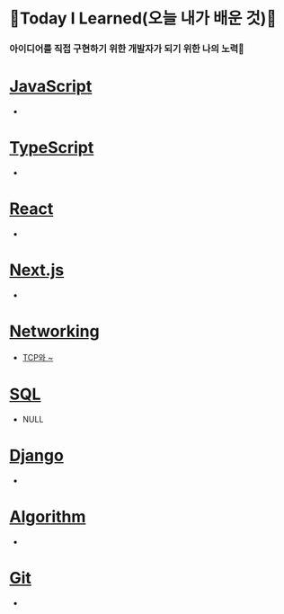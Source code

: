 # 🌱Today I Learned(오늘 내가 배운 것)🌱

<h3> 아이디어를 직접 구현하기 위한 개발자가 되기 위한 나의 노력🤞 </h3>


# [JavaScript](/TIL/Algorithm/)

-

# [TypeScript](/TIL/TS/)

-

# [React](/TIL//React/)

-

# [Next.js](/TIL/Next.js/)

-

# [Networking](/TIL/Networking/)

- [TCP와 ~](/TIL/Networking/TCP.md)

# [SQL](/TIL/SQL/)

- NULL

# [Django](/TIL/Django/)

-

# [Algorithm](/TIL/Algorithm/)

-

# [Git](/TIL/GIT/)

-
